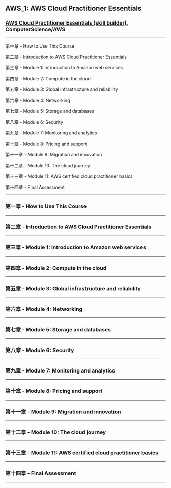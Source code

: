 ## AWS_1: AWS Cloud Practitioner Essentials

### [AWS Cloud Practitioner Essentials (skill builder)](https://explore.skillbuilder.aws/learn/course/134/play/99519/aws-cloud-practitioner-essentials), ComputerScience/AWS

---

第一章 - How to Use This Course

第二章 - Introduction to AWS Cloud Practitioner Essentials

第三章 - Module 1: Introduction to Amazon web services

第四章 - Module 2: Compute in the cloud

第五章 - Module 3: Global infrastructure and reliability

第六章 - Module 4: Networking

第七章 - Module 5: Storage and databases

第八章 - Module 6: Security

第九章 - Module 7: Monitoring and analytics

第十章 - Module 8: Pricing and support

第十一章 - Module 9: Migration and innovation

第十二章 - Module 10: The cloud journey

第十三章 - Module 11: AWS certified cloud practitioner basics

第十四章 - Final Assessment

---

### 第一章 - How to Use This Course

---

### 第二章 - Introduction to AWS Cloud Practitioner Essentials

---

### 第三章 - Module 1: Introduction to Amazon web services

---

### 第四章 - Module 2: Compute in the cloud

---

### 第五章 - Module 3: Global infrastructure and reliability

---

### 第六章 - Module 4: Networking

---

### 第七章 - Module 5: Storage and databases

---

### 第八章 - Module 6: Security

---

### 第九章 - Module 7: Monitoring and analytics

---

### 第十章 - Module 8: Pricing and support

---

### 第十一章 - Module 9: Migration and innovation

---

### 第十二章 - Module 10: The cloud journey

---

### 第十三章 - Module 11: AWS certified cloud practitioner basics

---

### 第十四章 - Final Assessment

---
